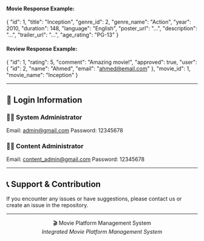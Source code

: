 #### Movie Response Example:
{
  "id": 1,
  "title": "Inception",
  "genre_id": 2,
  "genre_name": "Action",
  "year": 2010,
  "duration": 148,
  "language": "English",
  "poster_url": "...",
  "description": "...",
  "trailer_url": "...",
  "age_rating": "PG-13"
}

#### Review Response Example:
{
  "id": 1,
  "rating": 5,
  "comment": "Amazing movie!",
  "approved": true,
  "user": {
    "id": 2,
    "name": "Ahmed",
    "email": "ahmed@email.com"
  },
  "movie_id": 1,
  "movie_name": "Inception"
}

---

## 🔑 Login Information

### 👨‍💼 System Administrator
Email: admin@gmail.com
Password: 12345678

### 👨‍💻 Content Administrator
Email: content_admin@gmail.com
Password: 12345678

---

## 📞 Support & Contribution

If you encounter any issues or have suggestions, please contact us or create an issue in the repository.

---

<div align="center">

🎬 Movie Platform Management System  
*Integrated Movie Platform Management System*

</div>
